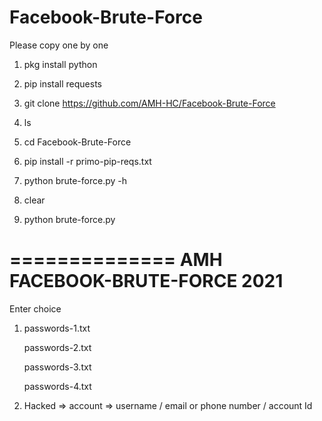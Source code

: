 # Facebook-Brute-Force


Please copy one by one


1. pkg install python


2. pip install requests


3. git clone https://github.com/AMH-HC/Facebook-Brute-Force


4. ls


5. cd Facebook-Brute-Force


6. pip install -r primo-pip-reqs.txt


7. python brute-force.py -h

8. clear

9. python brute-force.py

==============
AMH FACEBOOK-BRUTE-FORCE 2021
================
Enter choice

1. passwords-1.txt  
   
   passwords-2.txt 
  
   passwords-3.txt

   passwords-4.txt

2. Hacked => account => username / email or phone number / account Id 
